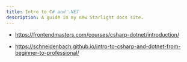 ```yaml
---
title: Intro to C# and .NET
description: A guide in my new Starlight docs site.
---
```


- <https://frontendmasters.com/courses/csharp-dotnet/introduction/>

* <https://schneidenbach.github.io/intro-to-csharp-and-dotnet-from-beginner-to-professional/>
